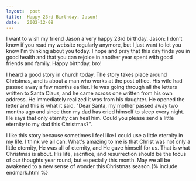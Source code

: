 ```yaml
---
layout:  post
title:  Happy 23rd Birthday, Jason!
date:   2002-12-08
---
```


I want to wish my friend Jason a very happy 23rd birthday. Jason: I don't know if you read my website regularly anymore, but I just want to let you know I'm thinking about you today. I hope and pray that this day finds you in good health and that you can rejoice in another year spent with good friends and family. Happy birthday, bro!

I heard a good story in church today. The story takes place around Christmas, and is about a man who works at the post office. His wife had passed away a few months earlier. He was going through all the letters written to Santa Claus, and he came across one written from his own address. He immediately realized it was from his daughter. He opened the letter and this is what it said, "Dear Santa, my mother passed away two months ago and since then my dad has cried himself to sleep every night. He says that only eternity can heal him. Could you please send a little eternity to my dad this Christmas?".

I like this story because sometimes I feel like I could use a little eternity in my life. I think we all can. What's amazing to me is that Christ was not only a little eternity, He was all of eternity, and He gave himself for us. That is what Christmas is about. His life, sacrifice, and resurrection should be the focus of our thoughts year round, but especially this month. May we all be awakened to a new sense of wonder this Christmas season.{% include endmark.html %}
